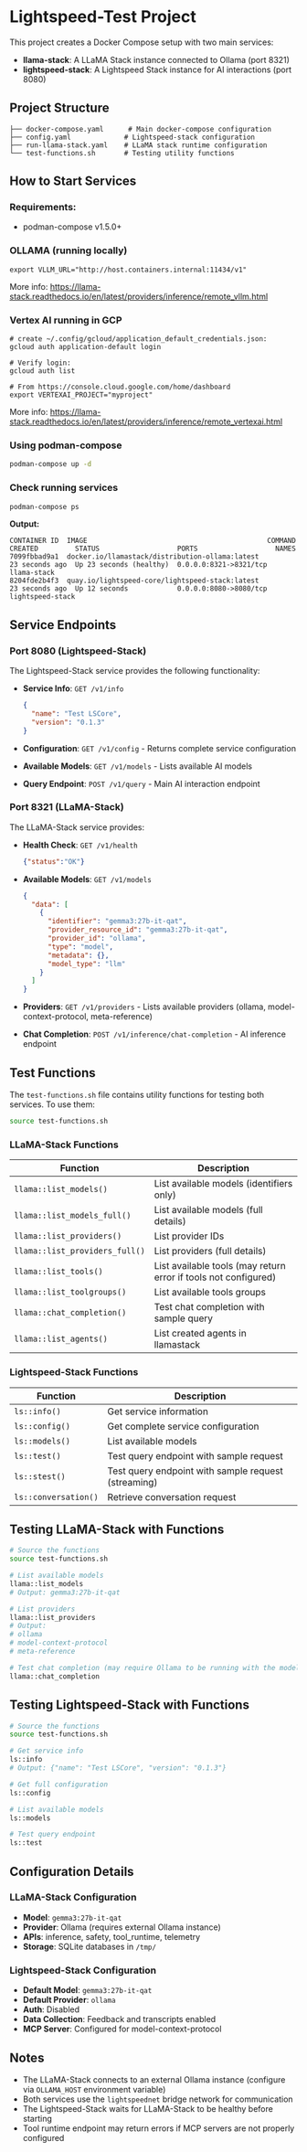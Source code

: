 # Lightspeed-Test Project

This project creates a Docker Compose setup with two main services:
- **llama-stack**: A LLaMA Stack instance connected to Ollama (port 8321)
- **lightspeed-stack**: A Lightspeed Stack instance for AI interactions (port 8080)

## Project Structure

```
├── docker-compose.yaml      # Main docker-compose configuration
├── config.yaml             # Lightspeed-stack configuration
├── run-llama-stack.yaml    # LLaMA stack runtime configuration
└── test-functions.sh       # Testing utility functions
```

## How to Start Services

### Requirements:
- podman-compose v1.5.0+

### OLLAMA (running locally)
```
export VLLM_URL="http://host.containers.internal:11434/v1"
```

More info: https://llama-stack.readthedocs.io/en/latest/providers/inference/remote_vllm.html

### Vertex AI running in GCP
```
# create ~/.config/gcloud/application_default_credentials.json:
gcloud auth application-default login   

# Verify login:
gcloud auth list

# From https://console.cloud.google.com/home/dashboard
export VERTEXAI_PROJECT="myproject"
```

More info: https://llama-stack.readthedocs.io/en/latest/providers/inference/remote_vertexai.html

### Using podman-compose

```bash
podman-compose up -d
```

### Check running services

```bash
podman-compose ps
```

**Output:**
```
CONTAINER ID  IMAGE                                            COMMAND     CREATED         STATUS                   PORTS                   NAMES
7099fbbad9a1  docker.io/llamastack/distribution-ollama:latest              23 seconds ago  Up 23 seconds (healthy)  0.0.0.0:8321->8321/tcp  llama-stack
8204fde2b4f3  quay.io/lightspeed-core/lightspeed-stack:latest              23 seconds ago  Up 12 seconds            0.0.0.0:8080->8080/tcp  lightspeed-stack
```

## Service Endpoints

### Port 8080 (Lightspeed-Stack)

The Lightspeed-Stack service provides the following functionality:

- **Service Info**: `GET /v1/info`
  ```json
  {
    "name": "Test LSCore",
    "version": "0.1.3"
  }
  ```

- **Configuration**: `GET /v1/config` - Returns complete service configuration
- **Available Models**: `GET /v1/models` - Lists available AI models
- **Query Endpoint**: `POST /v1/query` - Main AI interaction endpoint

### Port 8321 (LLaMA-Stack)

The LLaMA-Stack service provides:

- **Health Check**: `GET /v1/health`
  ```json
  {"status":"OK"}
  ```

- **Available Models**: `GET /v1/models`
  ```json
  {
    "data": [
      {
        "identifier": "gemma3:27b-it-qat",
        "provider_resource_id": "gemma3:27b-it-qat",
        "provider_id": "ollama",
        "type": "model",
        "metadata": {},
        "model_type": "llm"
      }
    ]
  }
  ```

- **Providers**: `GET /v1/providers` - Lists available providers (ollama, model-context-protocol, meta-reference)
- **Chat Completion**: `POST /v1/inference/chat-completion` - AI inference endpoint

## Test Functions

The `test-functions.sh` file contains utility functions for testing both services. To use them:

```bash
source test-functions.sh
```

### LLaMA-Stack Functions

| Function | Description |
|----------|-------------|
| `llama::list_models()` | List available models (identifiers only) |
| `llama::list_models_full()` | List available models (full details) |
| `llama::list_providers()` | List provider IDs |
| `llama::list_providers_full()` | List providers (full details) |
| `llama::list_tools()` | List available tools (may return error if tools not configured) |
| `llama::list_toolgroups()` | List available tools groups |
| `llama::chat_completion()` | Test chat completion with sample query |
| `llama::list_agents()` | List created agents in llamastack |

### Lightspeed-Stack Functions

| Function | Description |
|----------|-------------|
| `ls::info()` | Get service information |
| `ls::config()` | Get complete service configuration |
| `ls::models()` | List available models |
| `ls::test()` | Test query endpoint with sample request |
| `ls::stest()` | Test query endpoint with sample request (streaming) |
| `ls::conversation()` | Retrieve conversation request |

## Testing LLaMA-Stack with Functions

```bash
# Source the functions
source test-functions.sh

# List available models
llama::list_models
# Output: gemma3:27b-it-qat

# List providers
llama::list_providers
# Output: 
# ollama
# model-context-protocol
# meta-reference

# Test chat completion (may require Ollama to be running with the model)
llama::chat_completion
```

## Testing Lightspeed-Stack with Functions

```bash
# Source the functions
source test-functions.sh

# Get service info
ls::info
# Output: {"name": "Test LSCore", "version": "0.1.3"}

# Get full configuration
ls::config

# List available models
ls::models

# Test query endpoint
ls::test
```

## Configuration Details

### LLaMA-Stack Configuration
- **Model**: `gemma3:27b-it-qat`
- **Provider**: Ollama (requires external Ollama instance)
- **APIs**: inference, safety, tool_runtime, telemetry
- **Storage**: SQLite databases in `/tmp/`

### Lightspeed-Stack Configuration
- **Default Model**: `gemma3:27b-it-qat`
- **Default Provider**: `ollama`
- **Auth**: Disabled
- **Data Collection**: Feedback and transcripts enabled
- **MCP Server**: Configured for model-context-protocol

## Notes

- The LLaMA-Stack connects to an external Ollama instance (configure via `OLLAMA_HOST` environment variable)
- Both services use the `lightspeednet` bridge network for communication
- The Lightspeed-Stack waits for LLaMA-Stack to be healthy before starting
- Tool runtime endpoint may return errors if MCP servers are not properly configured
